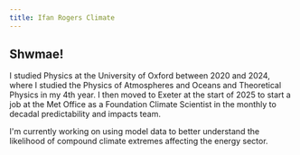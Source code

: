 ```yaml
---
title: Ifan Rogers Climate
---
```


## Shwmae! 

I studied Physics at the University of Oxford between 2020 and 2024, where I studied the Physics of Atmospheres and Oceans and Theoretical Physics in my 4th year. I then moved to Exeter at the start of 2025 to start a job at the Met Office as a Foundation Climate Scientist in the monthly to decadal predictability and impacts team.

I'm currently working on using model data to better understand the likelihood of compound climate extremes affecting the energy sector.

